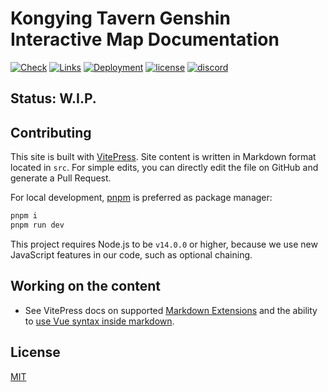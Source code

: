 # Kongying Tavern Genshin Interactive Map Documentation

[![Check](https://github.com/kongying-tavern/docs/actions/workflows/check.yml/badge.svg)](https://github.com/kongying-tavern/docs/actions/workflows/check.yml)
[![Links](https://github.com/kongying-tavern/docs/actions/workflows/links.yml/badge.svg)](https://github.com/kongying-tavern/docs/actions/workflows/links.yml)
[![Deployment](https://github.com/kongying-tavern/docs/actions/workflows/deployment.yml/badge.svg)](https://github.com/kongying-tavern/docs/actions/workflows/deployment.yml)
[![license](https://badgen.net/github/license/kongying-tavern/docs)](https://badgen.net/github/license/kongying-tavern/docs/blob/next/LICENSE)
[![discord](https://badgen.net/discord/online-members/aFe57AKZUF?icon=discord&label=discord)](https://discord.gg/aFe57AKZUF)

## Status: W.I.P.

## Contributing

This site is built with [VitePress](https://github.com/vuejs/vitepress). Site content is written in Markdown format located in `src`. For simple edits, you can directly edit the file on GitHub and generate a Pull Request.

For local development, [pnpm](https://pnpm.io/) is preferred as package manager:

```bash
pnpm i
pnpm run dev
```

This project requires Node.js to be `v14.0.0` or higher, because we use new JavaScript features in our code, such as optional chaining.

## Working on the content

- See VitePress docs on supported [Markdown Extensions](https://vitepress.vuejs.org/guide/markdown) and the ability to [use Vue syntax inside markdown](https://vitepress.vuejs.org/guide/using-vue).

## License

[MIT](https://github.com/kongying-tavern/docs/blob/next/LICENSE)
